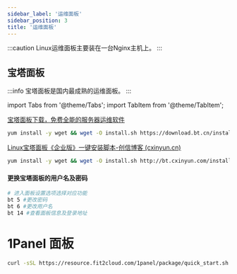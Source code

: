 ```yaml
---
sidebar_label: '运维面板'
sidebar_position: 3
title: '运维面板'
---
```


:::caution
Linux运维面板主要装在一台Nginx主机上。
:::

## 宝塔面板

:::info
宝塔面板是国内最成熟的运维面板。
:::

import Tabs from '@theme/Tabs';
import TabItem from '@theme/TabItem';

<Tabs>
<TabItem value='官方安装' label='官方安装' default>

[宝塔面板下载，免费全能的服务器运维软件](https://www.bt.cn/new/download.html)

```bash
yum install -y wget && wget -O install.sh https://download.bt.cn/install/install_6.0.sh && sh install.sh ed8484bec
```

</TabItem>
<TabItem value='破解安装' label='破解安装' default>

[Linux宝塔面板《企业版》一键安装脚本-创信博客 (cxinyun.cn)](https://blog.cxinyun.cn/825.html)

```bash
yum install -y wget && wget -O install.sh http://bt.cxinyun.com/install/install_6.0.sh && sh install.sh
```

</TabItem>
</Tabs>

#### 更换宝塔面板的用户名及密码
```bash
# 进入面板设置选项选择对应功能
bt 5 #更改密码
bt 6 #更改用户名
bt 14 #查看面板信息及登录地址
```

# 1Panel 面板

```bash
curl -sSL https://resource.fit2cloud.com/1panel/package/quick_start.sh -o quick_start.sh && sh quick_start.sh
```

